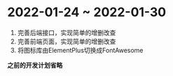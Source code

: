 # 2022-01-24 ~ 2022-01-30
1. 完善后端接口，实现简单的增删改查
2. 完善前端页面，实现简单的增删改查
3. 将图标库由ElementPlus切换成FontAwesome

**之前的开发计划省略**
